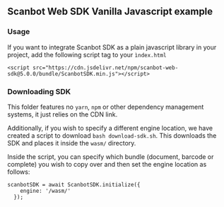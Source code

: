 ## Scanbot Web SDK Vanilla Javascript example

### Usage

If you want to integrate Scanbot SDK as a plain javascript library in your project, add the following script tag to your `ìndex.html`

```
<script src="https://cdn.jsdelivr.net/npm/scanbot-web-sdk@5.0.0/bundle/ScanbotSDK.min.js"></script>
```

### Downloading SDK

This folder features no `yarn`, `npm` or other dependency management systems, it just relies on the CDN link.

Additionally, if you wish to specify a different engine location, we have created a script to download `bash download-sdk.sh`. This downloads the SDK and places it inside the `wasm/` directory.

Inside the script, you can specify which bundle (document, barcode or complete) you wish to copy over and then set the engine location as follows:

```
scanbotSDK = await ScanbotSDK.initialize({
    engine: '/wasm/'
  });
```